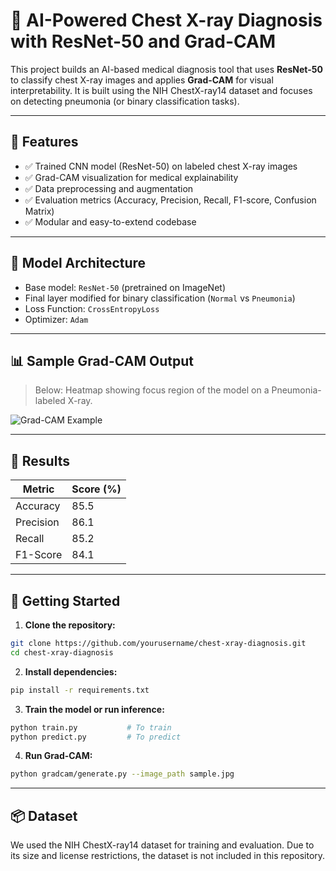 # 🩻 AI-Powered Chest X-ray Diagnosis with ResNet-50 and Grad-CAM

This project builds an AI-based medical diagnosis tool that uses **ResNet-50** to classify chest X-ray images and applies **Grad-CAM** for visual interpretability. It is built using the NIH ChestX-ray14 dataset and focuses on detecting pneumonia (or binary classification tasks).

---

## 📌 Features

- ✅ Trained CNN model (ResNet-50) on labeled chest X-ray images
- ✅ Grad-CAM visualization for medical explainability
- ✅ Data preprocessing and augmentation
- ✅ Evaluation metrics (Accuracy, Precision, Recall, F1-score, Confusion Matrix)
- ✅ Modular and easy-to-extend codebase

---

## 🧠 Model Architecture

- Base model: `ResNet-50` (pretrained on ImageNet)
- Final layer modified for binary classification (`Normal` vs `Pneumonia`)
- Loss Function: `CrossEntropyLoss`
- Optimizer: `Adam`

---

## 📊 Sample Grad-CAM Output

> Below: Heatmap showing focus region of the model on a Pneumonia-labeled X-ray.

![Grad-CAM Example]([assets/gradcam_sample.png](https://github.com/abdulmannaan502/AI-Powered-Chest-X-ray-Diagnosis/blob/main/Images/2.png))

---

## 🧪 Results

| Metric      | Score (%) |
|-------------|-----------|
| Accuracy    | 85.5      |
| Precision   | 86.1      |
| Recall      | 85.2      |
| F1-Score    | 84.1      |


---

## 🚀 Getting Started

1. **Clone the repository:**

```bash
git clone https://github.com/yourusername/chest-xray-diagnosis.git
cd chest-xray-diagnosis
```

2. **Install dependencies:**
```bash
pip install -r requirements.txt
```

3. **Train the model or run inference:**
```bash
python train.py           # To train
python predict.py         # To predict

```

4. **Run Grad-CAM:**
```bash
python gradcam/generate.py --image_path sample.jpg
```
---

## 📦 Dataset
We used the NIH ChestX-ray14 dataset for training and evaluation.
Due to its size and license restrictions, the dataset is not included in this repository.
















